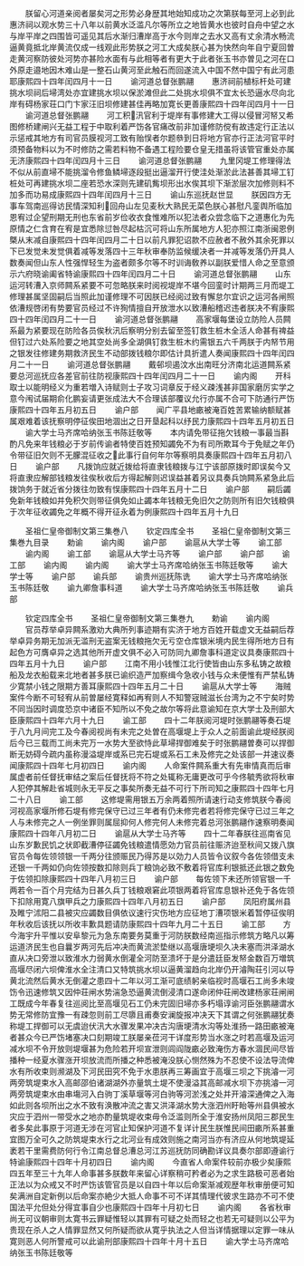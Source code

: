 <!-- { "loadSidebar": true } -->
　　朕留心河道亲阅者屡矣河之形势必身歴其地始知成功之次第朕每至河上必到此惠济祠以观水势三十八年以前黄水泛滥凡尔等所立之地皆黄水也彼时自舟中望之水与岸平岸之四围皆可遥见其后水渐归漕岸高于水今则岸之去水又高有丈余清水畅流逼黄竟抵北岸黄流仅成一线观此形势朕之河工大成矣朕心甚为快然向年自宁夏回曽走黄河察防彼处河势亦甚险水面有与此相等者有更大于此者张玉书亦曽见之河在口外原走邉地因木难山是一整石山黄河至此触石而回遂流入中国不然中国宁有此河患耶康熙四十四年闰四月十一日
　　谕河道总督张鹏翮
　　惠济祠前植标杆处可建挑水坝祠后埽湾处亦宜建挑水坝以保淤滩但此二处挑水坝俱不宜太长恐逼水尽向北岸有碍杨家荘口门卞家汪旧坝修建甚佳再略加寛长更善康熙四十四年闰四月十一日
　　谕河道总督张鹏翮
　　河工积汛官利于堤岸有事修建大工得以侵冒河帑又希图修桥建闸兴无益工程于中取利着严饬各官痛改前非加谨修防傥有故违定行正法以示惩戒其地方有司官员膜视河工致有贻悮者尔题叅到日将地方官亦行正法河官平时须预备物料以为不时修防之需若料物不备遇工程险要仓皇无措虽将该管官重处亦属无济康熙四十四年闰四月十三日
　　谕河道总督张鹏翮
　　九里冈堤工修理得法不似从前直埽不能挑溜令修鱼鳞埽逐段挺出逼溜开行使洼处渐淤此法甚善其埽工钉桩处可再建挑水坝二座若恐水深则先建矶觜坝形出水俟其坝下渐淤层次加修则料不加多而功易成康熙四十四年闰四月十三日
　　谕山东巡抚赵世显
　　朕因四方无事车驾南巡得访民情深知利回舟山左见麦秋大熟民无菜色朕心甚慰凡銮舆所临加恩宥过企望刑期无刑也东省前岁俭收衣食惟难所以犯法者众尝念临下之道惠化为先原情之仁含育在宥是宜悉除愆咎尽起枯沉可将山东所属地方人犯亦照江南浙闽恩例槩从末减自康熙四十四年闰四月二十日以前凡罪犯诏款不应赦者不赦外其余死罪以下已发觉未发觉俱着减等发落四十三年秋审奉防监候缓决者一并减等发落仍开具人数奏闻但山东人性强悍轻生为盗者颇多尔等不时训诲敎养以副朕爱惜人命之至意颁示六府晓谕阖省特谕康熙四十四年闰四月二十日
　　谕河道总督张鹏翮
　　山东运河转漕入京师闗系紧要不可忽略朕来时阅视堤岸不堪今回銮时计期两三月而堤工修理甚属坚固嗣后当照此加谨修理不可因朕已经阅过致有懈怠尔宜识之运河各闸照依漕规啓闭有势要官员经过不许狥情擅自开放泄水以致漕船稽迟违者朕决不宥康熙四十四年闰四月二十一日
　　谕河道总督张鹏翮
　　高家堰每堡设立防险人员闗系最为紧要现在防险各员俟秋汛后察明分别去留至签钉救生桩木全活人命甚有禆益但钉过六处系险要之地其空处尚多全湖俱钉救生桩木约需银五六千两朕于内帑节用之银发往修建务期救济民生不动部拨钱粮尔即估计具折遣人奏闻康熙四十四年闰四月二十一日
　　谕河道总督张鹏翮
　　戴邨坝遏汶水出南旺分济南北运道闗系紧要总河巡抚应各差官前往防视康熙四十四年闰四月二十一日
　　谕内阁
　　开科取士以能明经义为重若増入诗赋则士子攻习词章反于经义疎浅甚非国家磨厉实学之意今闱试届期俞化鹏妄请更张成法大不合理该部覆议允行亦属不合可下防通行严饬康熙四十四年五月初五日
　　谕户部
　　闻广平县地畞被淹百姓苦累输纳额赋甚属艰难着该抚察明停征俟田地涸出之日开垦起科以纾民力康熙四十四年五月初五日
　　谕大学士马齐席哈纳张玉书陈廷敬等
　　本内请免带征拖欠钱粮一事最当斟酌凡免来年钱粮必于岁前传谕者特使百姓预知蠲免不为有司所欺耳今于免赋之年仍令带征旧欠则不无朦混征收之此事行自何年尔等察明具奏康熙四十四年五月初八日
　　谕户部
　　凡拨饷应就近拨给将直隶钱粮拨与江宁该部原拨时即误矣今又将直隶应解部钱粮发往俟秋收后方得起解则迟误益甚着另议具奏兵饷闗系紧急此后拨饷务于就近省分拨往勿致有悮康熙四十四年五月十二日
　　谕户部
　　嗣后蠲免新年钱粮如并免积欠则带征俱免如止蠲本年钱粮无免旧欠之防则所有旧欠钱粮俱于次年征收蠲免之年概不得开征永着为例康熙四十四年五月十九日

　　圣祖仁皇帝御制文第三集巻八
　　钦定四库全书
　　圣祖仁皇帝御制文第三集巻九目录
　　勅谕
　　谕内阁
　　谕户部
　　谕扈从大学士等
　　谕工部
　　谕内阁
　　谕工部
　　谕扈从大学士马齐等
　　谕户部
　　谕户部
　　谕工部
　　谕内阁
　　谕内阁
　　谕大学士马齐席哈纳张玉书陈廷敬等
　　谕大学士等
　　谕户部
　　谕兵部
　　谕贵州巡抚陈诜
　　谕大学士马齐席哈纳张玉书陈廷敬
　　谕九卿詹事科道
　　谕大学士马齐席哈纳张玉书陈廷敬
　　谕兵部








　　钦定四库全书
　　圣祖仁皇帝御制文第三集巻九
　　勅谕
　　谕内阁
　　官员荐举卓异闗系激劝大典所列事迹期有实济于地方百姓开载虚文无益嗣后荐举卓异务期无加派无滥刑无盗案无钱粮拖欠无亏空仓库银米境内民生得所地方日有起色方可膺卓异之选其他所开虚文俱不必入可防同九卿詹事科道定议具奏康熙四十四年五月十九日
　　谕户部
　　江南不用小钱惟江北行使皆由山东多私铸之故粮船及龙衣船载来北地者甚多朕已谕织造严加察缉今急收小钱与众未便惟有严禁私铸少寛禁小钱之限期方善耳康熙四十四年五月二十日
　　谕扈从大学士等
　　海贼案件今断不可轻宥从前曽屡经寛释如再宥则人不知警宼贼滋长台湾为之不宁矣时势不同当因时调度恐京中诸臣不知所以不免之故尔等将此意谕知在京大学士及刑部大臣康熙四十四年六月十九日
　　谕工部
　　四十二年朕阅河堤时张鹏翮等奏石堤于八九月间完工及今春阅视尚有未完之处曽在高堰堤上于众人之前面谕此堤经朕阅后今已三载而工尚未完万一水势大至欲恃此草埽捍御难矣于时张鹏翮曽奏可以捍御断无妨碍今疏内虽称漫溢堤岸或系已完石堤或系石工未及修完之处该部一并速议奏闻康熙四十四年七月初四日
　　谕内阁
　　人命案件闗系重大有先审情真而后审属虚者前任督抚审结之案后任督抚将不符之处辄称无庸更改可乎今佟毓秀欲将秋审人犯停其解赴省城则永无平反之事矣所奏无益不可行下所司知之康熙四十四年七月二十八日
　　谕工部
　　这修堤需用银五万余两着照所请速行动支修筑朕今春阅河视高家堰所修石堤有修完保守已过三年者有仍未修完者若将修完保守已过三年之人与未修完之人一例坐罪则属屈抑何人修完何人未修完着总河张鹏翮作速察明奏闻康熙四十四年八月初二日
　　谕扈从大学士马齐等
　　四十二年春朕往巡南省见山东岁歉民饥之状即截漕停征蠲免钱粮遣情愿効力官员前往赈济迨至秋间又拨八旗官员令每佐领领银一千两分往颁赈民乃得苏是以効力人员皆令议叙今各佐领借支未还银一千两如仍向佐领按数扣除则兵丁粮饷必致不敷着将官库利银抵还此银之数免于佐领扣除康熙四十四年八月初三日
　　谕户部
　　每佐领下未还所领官银一千两若令一百个月完结为日甚久兵丁钱粮艰窘此项银两着将官库息银补还免于各佐领下扣除用寛八旗甲兵之力康熙四十四年八月初五日
　　谕户部
　　凤阳府属州县及睢宁沭阳二县被灾应蠲数目俱依议速行灾伤地方应征地丁漕项银米着暂停征俟明年秋收后该抚以所收丰歉具题请防康熙四十四年九月二十五日
　　谕工部
　　方今海宇升平惟以安阜黎元为急东南要务莫重于河防朕数经南巡指示修筑方略凡以筹运道济民生也自曩岁两河先后冲决而黄流淤垫继以高堰唐埂坝久决未塞而洪泽湖水直从决口旁泄以致淮水力弱黄水倒灌全河防至溃坏于是分遣廷臣发帑金数百万増筑高堰尽闭六坝俾淮水全注清口又特筑挑水坝以逼黄溜趋向北岸仍开濬陶荘引河以导黄北流然后黄水无倒灌之患四十二年以河工渐可底绩躬亲临视时高堰石工尚多未竣饬令迅速修筑又因仲荘闸水势湍急恐逼黄流倒浸清口遂命闭仲荘闸改建杨家荘闸闸工既成今年春复往巡阅比至高堰见石工仍未完固旧埽亦多朽塌谆谕河臣张鹏翮谓水势无常修防宜豫一有疎忽则前工尽隳且甫奏安澜旋报冲决天下其谓之何张鹏翮犹奏称堤工捍御可以无虞迨伏汛大水骤发果冲决古沟唐埂清水沟等处淮扬一路田畞被淹者甚众今已严饬堵塞决口刻期竣工朕屡亲莅河干详度形势当水涨之时若高堰及运河减水坝不令开放则堤堰甚为危险若开坝宣泄则闾阎陇畞必致淹伤方春水涸民间尽皆播种一经夏水骤涨开坝放流而所播之种悉被淹没朕心恻然殊为不忍使不设法导流俾水有所收束则濒湖及下河民田究不免于水患朕再三筹画宜于高堰三坝之下挑濬一河两旁筑堤束水入高邮邵伯诸湖湖外亦量筑土堤不使漫溢其高邮减水坝下亦挑濬一河两旁筑堤束水由串塲河入白驹丁溪草堰等河白驹等河淤浅之处并开濬深通俾之入海如此则各坝所出之水不致有涣散冲流之害又洪泽湖水势大涨泗州盱眙等州县俱被水灾应于泗州一带受水之地亦酌量筑堤收束毋令泛滥则所全于淮安扬州凤阳三郡民生者多矣此事原于河道无涉在河官止知保护河道不复详计民生朕惟民间田畞所系甚重宜图万全可久之防筑堤束水行之北河业有成效则施之南河当亦有济应从何地筑堤延袤若干里需费防何行令江南总督总漕总河江苏巡抚防同确勘详议具奏尔部即遵谕行特谕康熙四十四年十月初四日
　　谕内阁
　　今直省人命案件较前亦极少矣康熙四五年至三十九年人命事甚多朕数年来留心详察稍可矜者必为之求生路极可恶者始正法以为众戒又不时严饬该管官员是以自四十年以后命案渐减观歴年秋审册便可知矣满洲自定新例以后命案亦絶少大抵人命事不可不详其情理代彼求生路亦不可不使国法平允但处分得宜事自少也康熙四十四年十月初七日
　　谕内阁
　　各省秋审尚无可议朝审则太寛书云罪疑惟轻以其罪有可疑之处而轻之也若无可疑则以公平为贵现在杀人之人情罪显然又何所疑而欲从寛乎执法之人但当详情据理以定罪一味从寛则恶人何所警戒可以此谕刑部康熙四十四年十月十五日
　　谕大学士马齐席哈纳张玉书陈廷敬等
